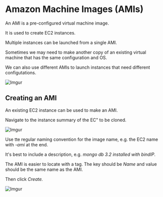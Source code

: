 # Amazon Machine Images (AMIs)

An AMI is a pre-configured virtual machine image. 

It is used to create EC2 instances.

Multiple instances can be launched from a single AMI.

Sometimes we may need to make another copy of an existing virtual machine that has the same configuration and OS.

We can also use different AMIs to launch instances that need different configutations.

![Imgur](https://i.imgur.com/Kq0ia9j.png)

## Creating an AMI
An existing EC2 instance can be used to make an AMI. 

Navigate to the instance summary of the EC" to be cloned.

![Imgur](https://i.imgur.com/l0DeUbi.png)

Use tte regular naming convention for the image name, e.g. the EC2 name with *-ami* at the end. 

It's best to include a description, e.g. *mongo db 3.2 installed with bindIP*.

The AMI is easier to locate with a tag. The key should be *Name* and value should be the same name as the AMI.

Then click *Create.*

![Imgur](https://i.imgur.com/YtJ1sPs.png)
